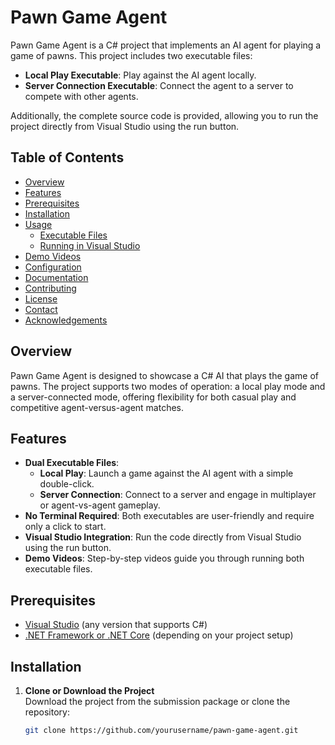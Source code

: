 # Pawn Game Agent

Pawn Game Agent is a C# project that implements an AI agent for playing a game of pawns. This project includes two executable files:

- **Local Play Executable**: Play against the AI agent locally.
- **Server Connection Executable**: Connect the agent to a server to compete with other agents.

Additionally, the complete source code is provided, allowing you to run the project directly from Visual Studio using the run button.

## Table of Contents

- [Overview](#overview)
- [Features](#features)
- [Prerequisites](#prerequisites)
- [Installation](#installation)
- [Usage](#usage)
  - [Executable Files](#executable-files)
  - [Running in Visual Studio](#running-in-visual-studio)
- [Demo Videos](#demo-videos)
- [Configuration](#configuration)
- [Documentation](#documentation)
- [Contributing](#contributing)
- [License](#license)
- [Contact](#contact)
- [Acknowledgements](#acknowledgements)

## Overview

Pawn Game Agent is designed to showcase a C# AI that plays the game of pawns. The project supports two modes of operation: a local play mode and a server-connected mode, offering flexibility for both casual play and competitive agent-versus-agent matches.

## Features

- **Dual Executable Files**:
  - **Local Play**: Launch a game against the AI agent with a simple double-click.
  - **Server Connection**: Connect to a server and engage in multiplayer or agent-vs-agent gameplay.
- **No Terminal Required**: Both executables are user-friendly and require only a click to start.
- **Visual Studio Integration**: Run the code directly from Visual Studio using the run button.
- **Demo Videos**: Step-by-step videos guide you through running both executable files.

## Prerequisites

- [Visual Studio](https://visualstudio.microsoft.com/) (any version that supports C#)
- [.NET Framework or .NET Core](https://dotnet.microsoft.com/download) (depending on your project setup)

## Installation

1. **Clone or Download the Project**  
   Download the project from the submission package or clone the repository:
   ```bash
   git clone https://github.com/yourusername/pawn-game-agent.git
   ```
